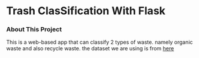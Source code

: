 # Trash ClasSification With Flask

### About This Project
This is a web-based app that can classify 2 types of waste. namely organic waste and also recycle waste. the dataset we are using is from [here](https://www.kaggle.com/techsash/waste-classification-data)
